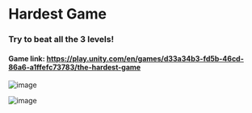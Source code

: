# Hardest Game
### Try to beat all the 3 levels!
#### Game link: https://play.unity.com/en/games/d33a34b3-fd5b-46cd-86a6-a1ffefc73783/the-hardest-game


![image](https://github.com/user-attachments/assets/0a9703ae-6468-4c3f-8f43-78a20f5738c0)

![image](https://github.com/user-attachments/assets/bbfcfbda-ba15-4904-8112-57d1cd0f71ec)

